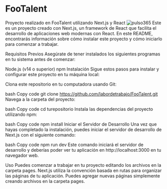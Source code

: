 # FooTalent
Proyecto realizado en FooTalent utilizando Next.js y React
![pulso365](https://github.com/FooTalent/PulsoConsulting/assets/116271658/a1e6d0d1-a19f-4ad9-b101-8db30baad869)
Este es un proyecto creado con Next.js, un framework de React que facilita el desarrollo de aplicaciones web modernas con React. En este README, encontrarás información sobre cómo instalar este proyecto y cómo iniciarlo para comenzar a trabajar.

Requisitos Previos
Asegúrate de tener instalados los siguientes programas en tu sistema antes de comenzar:

Node.js (v14 o superior)
npm
Instalación
Sigue estos pasos para instalar y configurar este proyecto en tu máquina local:

Clona este repositorio en tu computadora usando Git:

bash
Copy code
git clone https://github.com/labordetrabajo/FooTalent.git
Navega a la carpeta del proyecto:

bash
Copy code
cd turepositorio
Instala las dependencias del proyecto utilizando npm:

bash
Copy code
npm install
Iniciar el Servidor de Desarrollo
Una vez que hayas completado la instalación, puedes iniciar el servidor de desarrollo de Next.js con el siguiente comando:

bash
Copy code
npm run dev
Este comando iniciará el servidor de desarrollo y deberías poder ver tu aplicación en http://localhost:3000 en tu navegador web.

Uso
Puedes comenzar a trabajar en tu proyecto editando los archivos en la carpeta pages. Next.js utiliza la convención basada en rutas para organizar las páginas de tu aplicación. Puedes agregar nuevas páginas simplemente creando archivos en la carpeta pages.
